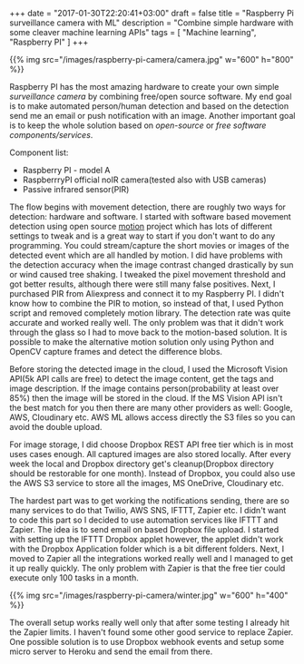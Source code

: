 +++
date = "2017-01-30T22:20:41+03:00"
draft = false
title = "Raspberry Pi surveillance camera with ML"
description = "Combine simple hardware with some cleaver machine learning APIs"
tags = [ "Machine learning", "Raspberry PI" ]
+++

{{% img src="/images/raspberry-pi-camera/camera.jpg" w="600" h="800" %}}

Raspberry PI has the most amazing hardware to create your own simple *surveillance camera* by combining free/open source software. My end goal is to make automated person/human detection and based on the detection send me an email or push notification with an image. Another important goal is to keep the whole solution based on *open-source* or *free software components/services*.

Component list:

  - Raspberry PI - model A
  - RaspberrryPI official noIR camera(tested also with USB cameras)
  - Passive infrared sensor(PIR)

The flow begins with movement detection, there are roughly two ways for detection: hardware and software. I started with software based movement detection using open source [motion](https://github.com/Motion-Project/motion) project which has lots of different settings to tweak and is a great way to start if you don't want to do any programming. You could stream/capture the short movies or images of the detected event which are all handled by motion. I did have problems with the detection accuracy when the image contrast changed drastically by sun or wind caused tree shaking. I tweaked the pixel movement threshold and got better results, although there were still many false positives.
Next, I purchased PIR from Aliexpress and connect it to my Raspberry PI. I didn't know how to combine the PIR to motion, so instead of that, I used Python script and removed completely motion library. The detection rate was quite accurate and worked really well. The only problem was that it didn't work through the glass so I had to move back to the motion-based solution. It is possible to make the alternative motion solution only using Python and OpenCV capture frames and detect the difference blobs.

Before storing the detected image in the cloud, I used the Microsoft Vision API(5k API calls are free) to detect the image content, get the tags and image description. If the image contains person(probability at least over 85%) then the image will be stored in the cloud. If the MS Vision API isn't the best match for you then there are many other providers as well: Google, AWS, Cloudinary etc. AWS ML allows access directly the S3 files so you can avoid the double upload.

For image storage, I did choose Dropbox REST API free tier which is in most uses cases enough. All captured images are also stored locally. After every week the local and Dropbox directory get's cleanup(Dropbox directory should be restorable for one month). Instead of Dropbox, you could also use the AWS S3 service to store all the images, MS OneDrive, Cloudinary etc.

The hardest part was to get working the notifications sending, there are so many services to do that Twilio, AWS SNS, IFTTT, Zapier etc. I didn't want to code this part so I decided to use automation services like IFTTT and Zapier. The idea is to send email on based Dropbox file upload. I started with setting up the IFTTT Dropbox applet however, the applet didn't work with the Dropbox Application folder which is a bit different folders. Next, I moved to Zapier all the integrations worked really well and I managed to get it up really quickly. The only problem with Zapier is that the free tier could execute only 100 tasks in a month.

{{% img src="/images/raspberry-pi-camera/winter.jpg" w="600" h="400" %}}

The overall setup works really well only that after some testing I already hit the Zapier limits. I haven't found some other good service to replace Zapier. One possible solution is to use Dropbox webhook events and setup some micro server to Heroku and send the email from there.
